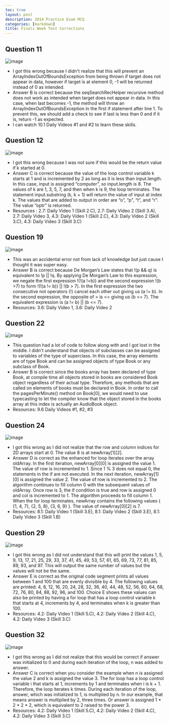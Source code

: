 ```yaml
---
toc: true
layout: post
description: 2014 Practice Exam MCQ
categories: [markdown]
title: Finals Week Test Corrections
---
```


## Question 11
![image](https://user-images.githubusercontent.com/72475804/200382650-352bb229-a183-437c-987b-4d1138b1311f.png)
- I got this wrong because I didn't realize that this will prevent an ArrayIndexOutOfBoundsException from being thrown if target does not appear in data, however if target is at element 0, -1 will be returned instead of 0 as intended.
- Answer B is correct because the seqSearchRecHelper recursive method does not work as intended when target does not appear in data. In this case, when last becomes -1, the method will throw an ArrayIndexOutOfBoundsException in the first if statement after line 1. To prevent this, we should add a check to see if last is less than 0 and if it is, return -1 as expected.
- I can watch 10.1 Daily Videos #1 and #2 to learn these skills.

## Question 12
![image](https://user-images.githubusercontent.com/72475804/200385098-a2c7ea93-42bf-4865-be82-461cd0911ed1.png)
- I got this wrong because I was not sure if this would be the return value if k started at 0.
- Answer C is correct because the value of the loop control variable k starts at 1 and is incremented by 2 as long as it is less than input.length. In this case, input is assigned “computer”, so input.length is 8. The values of k are 1, 3, 5, 7, and then when k is 9, the loop terminates. The statement input.substring (k, k + 1) will return the value of input at index k. The values that are added to output in order are “o”, “p”, “t”, and “r”. The value “optr” is returned.
- Resources : 2.7: Daily Video 1 (Skill 2.C), 2.7: Daily Video 2 (Skill 3.A), 2.7: Daily Video 3, 4.3: Daily Video 1 (Skill 2.C), 4.3: Daily Video 2 (Skill 3.C), 4.3: Daily Video 3 (Skill 3.C)

## Question 19
![image](https://user-images.githubusercontent.com/72475804/200386104-68dc38ce-dc6a-4e6b-8a25-32f4196241f4.png)
- This was an accidental error not from lack of knowledge but just cause I thought it was super easy.
- Answer B is correct because De Morgan’s Law states that !(p && q) is equivalent to !p || !q. By applying De Morgan’s Law to this expression, we negate the first expression !(!(a !=b)) and the second expression !(b >7) to form !(!(a != b)) || !(b > 7). In the first expression the two consecutive not operators (!) cancel each other out giving us (a != b). In the second expression, the opposite of > is <= giving us (b <= 7). The equivalent expression is (a != b) || (b <= 7).
- Resources: 3.6: Daily Video 1, 3.6: Daily Video 2

## Question 22
![image](https://user-images.githubusercontent.com/72475804/200386567-1d5effc2-301a-4fc8-a468-feb71c9bc3df.png)
- This question had a lot of code to follow along with and I got lost in the middle. I didn't understand that objects of subclasses can be assigned to variables of the type of superclass. In this case, the array elements are of type Book and can be assigned objects of type Book or any subclass of Book.
- Answer B is correct since the books array has been declared of type Book, at compile time all objects stored in books are considered Book object regardless of their actual type. Therefore, any methods that are called on elements of books must be declared in Book. In order to call the pagesPerMinute() method on Book[0], we would need to use typecasting to let the compiler know that the object stored in the books array at this index is actually an AudioBook object.
- Resources: 9.6 Daily Videos #1, #2, #3

## Question 24
![image](https://user-images.githubusercontent.com/72475804/200386917-7ffc5ef2-3c61-46f5-a18b-50596c1bcdea.png)
- I got this wrong as I did not realize that the row and column indices for 2D arrays start at 0. The value 8 is at newArray[1][2].
- Answer D is correct as the enhanced for loop iterates over the array oldArray. In the first iteration, newArray[0][0] is assigned the value 1. The value of row is incremented to 1. Since 1 % 3 does not equal 0, the statements in the if are not executed. In the next iteration, newArray[1][0] is assigned the value 2. The value of row is incremented to 2. The algorithm continues to fill column 0 with the subsequent values of oldArray. Once row is 3, the if condition is true and row is assigned 0 and col is incremented to 1. The algorithm proceeds to fill column 1. When the for loop terminates, newArray contains the following values { {1, 4, 7}, {2, 5, 8}, {3, 6, 9} }. The value of newArray[0][2] is 7.
- Resources: 8.1: Daily Video 1 (Skill 3.E), 8.1: Daily Video 2 (Skill 3.E), 8.1: Daily Video 3 (Skill 1.B)

## Question 29
![image](https://user-images.githubusercontent.com/72475804/200387521-a155a477-6732-4e1d-b713-bfdb3a4043e0.png)
- I got this wrong as I did not understand that this will print the values 1, 5, 9, 13, 17, 21, 25, 29, 33, 37, 41, 45, 49, 53, 57, 61, 65, 69, 73, 77, 81, 85, 89, 93, and 97. This will output the same number of values but the values will not be the same.
- Answer E is correct as the original code segment prints all values between 1 and 100 that are evenly divisible by 4. The following values are printed: 4, 8, 12, 16, 20, 24, 28, 32, 36, 40, 44, 48, 52, 56, 60, 64, 68, 72, 76, 80, 84, 88, 92, 96, and 100. Choice E shows these values can also be printed by having a for loop that has a loop control variable k that starts at 4, increments by 4, and terminates when k is greater than 100.
- Resources: 4.2: Daily Video 1 (Skill 5.C), 4.2: Daily Video 2 (Skill 4.C), 4.2: Daily Video 3 (Skill 3.C)

## Question 32
![image](https://user-images.githubusercontent.com/72475804/200387941-469a0e93-a3bb-401c-b5cb-bedd64c1ba37.png)
- I got this wrong as I did not realize that this would be correct if answer was initialized to 0 and during each iteration of the loop, n was added to answer.
- Answer C is correct when you consider the example when n is assigned the value 2 and k is assigned the value 3. The for loop has a loop control variable i that starts at 1, increments by 1 and terminates when i is k + 1. Therefore, the loop iterates k times. During each iteration of the loop, answer, which was initialized to 1, is multiplied by n. In our example, that means answer is multiplied by 2, three times. Or answer is assigned 1 * 2 * 2 * 2, which is equivalent to 2 raised to the power 3.
- Resources: 4.2: Daily Video 1 (Skill 5.C), 4.2: Daily Video 2 (Skill 4.C), 4.2: Daily Video 3 (Skill 3.C)
